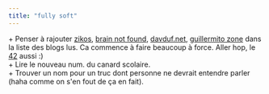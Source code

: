 ```yaml
---
title: "fully soft"
---
```


\+ Penser à rajouter [zikos](http://zikos.free.fr/), [brain not
found](http://fnf.free.fr), [davduf.net](http://www.davduf.net/), [guillermito
zone](http://www.guillermito2.net/) dans la liste des blogs lus. Ca commence à
faire beaucoup à force. Aller hop, le [42](http://forty-two.blogspot.com/)
aussi :)  
\+ Lire le nouveau num. du canard scolaire.  
\+ Trouver un nom pour un truc dont personne ne devrait entendre parler (haha
comme on s'en fout de ça en fait).

